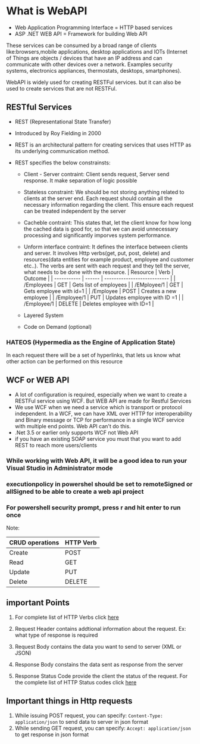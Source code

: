 # What is WebAPI

- Web Application Programming Interface = HTTP based services
- ASP .NET WEB API = Framework for building Web API

These services can be consumed by a broad range of clients like:browsers,mobile applications, desktop applications and IOTs (Internet of Things are objects / devices that have an IP address and can communicate with other devices over a network. Examples security systems, electronics appliances, thermostats, desktops, smartphones).

WebAPI is widely used for creating RESTFul services. but it can also be used to create services that are not RESTFul.

## RESTful Services

- REST (Representational State Transfer)
- Introduced by Roy Fielding in 2000
- REST is an architectural pattern for creating services that uses HTTP as its underlying communication method.
- REST specifies the below constrainsts:

  - Client - Server contraint: Client sends request, Server send response. It make separation of logic possible
  - Stateless constraint: We should be not storing anything related to clients at the server end. Each request should contain all the necessary information regarding the client. This ensure each request can be treated independent by the server
  - Cacheble contraint: This states that, let the client know for how long the cached data is good for, so that we can avoid unnecessary processing and significantly imporves system performance.
  - Unform interface contraint: It defines the interface between clients and server. It involves Http verbs(get, put, post, delete) and resources(data entities for example product, employee and customer etc..). The verbs are sent with each request and they tell the server, what needs to be done with the resource.
    | Resource | Verb | Outcome |
    | ----------- | ------ | --------------------------- |
    | /Employees | GET | Gets list of employees |
    | /EMployee/1 | GET | Gets employee with id=1 |
    | /Employee | POST | Creates a new employee |
    | /Employee/1 | PUT | Updates employee with ID =1 |
    | /Employee/1 | DELETE | Deletes employee with ID=1 |

  - Layered System
  - Code on Demand (optional)

### HATEOS (Hypermedia as the Engine of Application State)

In each request there will be a set of hyperlinks, that lets us know what other action can be performed on this resource

## WCF or WEB API

- A lot of configuration is required, especially when we want to create a RESTFul service using WCF. But WEB API are made for Restful Services
- We use WCF when we need a service which is transport or protocol independent. In a WCF, we can have XML over HTTP for interoperability and Binary message or TCP for performance in a single WCF service with multiple end points. Web API can't do this.
- .Net 3.5 or earlier only supports WCF not Web API
- if you have an existing SOAP service you must that you want to add REST to reach more users/clients

### While working with Web API, it will be a good idea to run your Visual Studio in Administrator mode

### executionpolicy in powershel should be set to remoteSigned or allSigned to be able to create a web api project

### For powershell security prompt, press r and hit enter to run once

Note:

| CRUD operations | HTTP Verb |
| --------------- | --------- |
| Create          | POST      |
| Read            | GET       |
| Update          | PUT       |
| Delete          | DELETE    |

## important Points

1. For complete list of HTTP Verbs click [here](https://developer.mozilla.org/en-US/docs/Web/HTTP/Methods)

2. Request Header contains addtional information about the request. Ex: what type of response is required

3. Request Body contains the data you want to send to server (XML or JSON)

4. Response Body constains the data sent as response from the server

5. Response Status Code provide the client the status of the request. For the complete list of HTTP Status codes click [here](https://www.restapitutorial.com/httpstatuscodes.html)

## Important things in Http requests

1. While issuing POST request, you can specify: `Content-Type: application/json` to send data to server in json format
2. While sending GET request, you can specify: `Accept: application/json` to get response in json format
